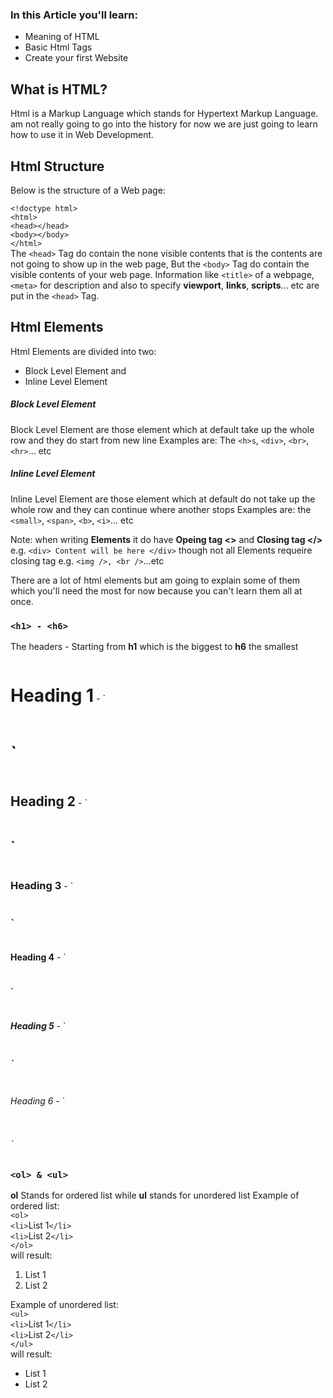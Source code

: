 ### In this Article you'll learn: 
* Meaning of HTML
* Basic Html Tags
* Create your first Website

## What is HTML?
Html is a Markup Language which stands for Hypertext Markup Language. am not really going to go into the history for now we are just going to learn how to use it in Web Development.

## Html Structure
Below is the structure of a Web page:

`<!doctype html>`  
`<html>`  
`<head></head>`  
`<body></body>`  
`</html>`  
The `<head>` Tag do contain the none visible contents that is the contents are not going to show up in the web page,
But the `<body>` Tag do contain the visible contents of your web page.
Information like `<title>` of a webpage, `<meta>` for description and also to specify **viewport**, **links**, **scripts**... etc are put in the `<head>` Tag.

## Html Elements
Html Elements are divided into two:

* Block Level Element and
* Inline Level Element
  
##### Block Level Element
Block Level Element are those element which at default take up the whole row and they do start from new line
Examples are: The `<h>s`, `<div>`, `<br>`, `<hr>`... etc

##### Inline Level Element
Inline Level Element are those element which at default do not take up the whole row and they can continue where another stops
Examples are: the `<small>`, `<span>`, `<b>`, `<i>`... etc

Note: when writing **Elements** it do have **Opeing tag <>** and **Closing tag </>** e.g. `<div> Content will be here </div>` though not all Elements requeire closing tag e.g. `<img />, <br />`...etc

There are a lot of html elements but am going to explain some of them which you'll need the most for now because you can't learn them all at once.

### `<h1> - <h6>`

The headers - Starting from **h1** which is the biggest to **h6** the smallest
<h1 style="display:inline-block;">Heading 1</h1> - `<H1>`

<h2 style="display:inline-block;">Heading 2</h2> - `<H2>`

<h3 style="display:inline-block;">Heading 3</h3> - `<H3>`

<h4 style="display:inline-block;">Heading 4</h4> - `<H4>`

<h5 style="display:inline-block;">Heading 5</h5> - `<H5>`

<h6 style="display:inline-block;">Heading 6</h6> - `<H6>`


### `<ol> & <ul>`
**ol** Stands for ordered list while **ul** stands for unordered list
Example of ordered list:  
`<ol>`  
`<li>`List 1`</li>`  
`<li>`List 2`</li>`  
`</ol>`  
will result:
<ol>
<li>List 1</li>
<li>List 2</li>
</ol>

Example of unordered list:  
`<ul>`  
`<li>`List 1`</li>`  
`<li>`List 2`</li>`  
`</ul>`  
will result:
<ul>
<li>List 1</li>
<li>List 2</li>
</ul>